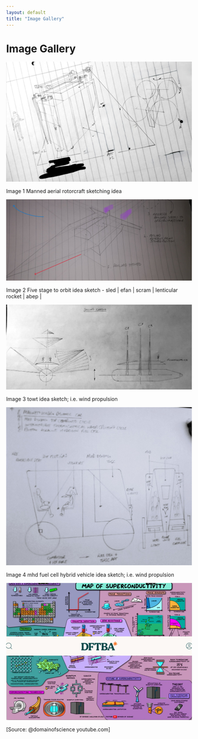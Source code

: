 ```yaml
---
layout: default
title: "Image Gallery"
---
```


# Image Gallery

<div class="gallery">
    <div class="gallery-item">
        <img src="/assets/images/GMM8ePeWsAAL859.jpg" alt="Image 1">
        <p>Image 1 Manned aerial rotorcraft sketching idea</p>
    </div>
    <div class="gallery-item">
        <img src="/assets/images/GMM1d6sWUAAZbBc.jpg" alt="Image 2">
        <p>Image 2 Five stage to orbit idea sketch - sled | efan | scram | lenticular rocket | abep |</p>
    </div>
    <div class="gallery-item">
        <img src="/assets/images/GPTEiMeWoAAsIBI.jpg" alt="Image 3">
        <p>Image 3 towt idea sketch; i.e. wind propulsion</p>
    </div>
    <div class="gallery-item">
        <img src="/assets/images/bafkreicrnevb4aazvtkt5gk4cozvftypeyok7muwswcyis3kkee3emrjda2.jpg" alt="Image 4">
        <p>Image 4 mhd fuel cell hybrid vehicle idea sketch; i.e. wind propulsion</p>
    </div>
  </div>
    <div class="gallery-item">
        <img src="/assets/images/Screenshot_30-6-2025_123340_store.dftba.com.jpeg" alt="Image 4">
        <p>[Source: @domainofscience youtube.com]</p>
    </div>
    <!-- Add more images as needed -->
</div>
